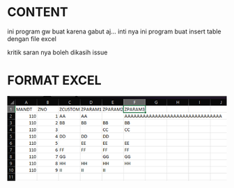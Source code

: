 # CONTENT
ini program gw buat karena gabut aj... inti nya ini program buat insert table dengan file excel

kritik saran nya boleh dikasih issue

# FORMAT EXCEL
![test](https://github.com/mid2mid/sap_abap/blob/main/blogs/INSERTING%20DATA%20WITH%20EXCEL/A1.png)

